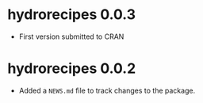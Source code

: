# hydrorecipes 0.0.3
* First version submitted to CRAN

# hydrorecipes 0.0.2

* Added a `NEWS.md` file to track changes to the package.
